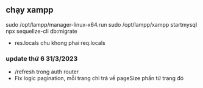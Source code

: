 ## chạy xampp

sudo /opt/lampp/manager-linux-x64.run
sudo /opt/lampp/xampp startmysql
npx sequelize-cli db:migrate

-  res.locals chu khong phai req.locals

### update thứ 6 31/3/2023

-  /refresh trong auth router
-  Fix logic pagination, mỗi trang chỉ trả về pageSize phần tử trang đó
